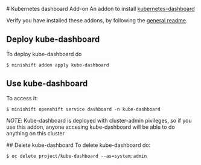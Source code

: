 # Kubernetes dashboard Add-on
An addon to install [kubernetes-dashboard](https://github.com/kubernetes/dashboard)

Verify you have installed these addons, by following the [general readme](../../README.adoc#download-and-use-community-add-ons).

## Deploy kube-dashboard
To deploy kube-dashboard do

```
$ minishift addon apply kube-dashboard
```

## Use kube-dashboard
To access it:

```
$ minishift openshift service dashboard -n kube-dashboard
```

_NOTE_: Kube-dashboard is deployed with cluster-admin pivileges, so if you use this addon, anyone accesing kube-dashboard will be able to do anything on this cluster

## Delete kube-dashboard
To delete kube-dashboard do:

```
$ oc delete project/kube-dashboard --as=system:admin
```